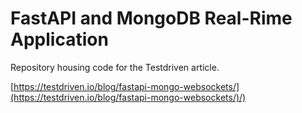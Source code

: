 # FastAPI and MongoDB Real-Rime Application

Repository housing code for the Testdriven article.

[https://testdriven.io/blog/fastapi-mongo-websockets/](https://testdriven.io/blog/fastapi-mongo-websockets/)/)
